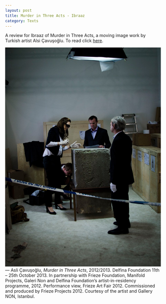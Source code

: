 ```yaml
---
layout: post
title: Murder in Three Acts - Ibraaz
category: Texts
---
```


A review for Ibraaz of Murder in Three Acts, a moving image work by Turkish artist Alsi Çavuşoğlu. To read click [here](http://www.ibraaz.org/reviews/47).

![11-01-13](/assets/img/11-01-13.jpg)
— Asli Çavuşoğlu, *Murder in Three Acts*, 2012/2013. Delfina Foundation 11th – 25th October 2013. In partnership with Frieze Foundation, Manifold Projects, Galeri Non and Delfina Foundation’s artist-in-residency programme, 2012. Performance view, Frieze Art Fair 2012. Commissioned and produced by Frieze Projects 2012. Courtesy of the artist and Gallery NON, Istanbul.
